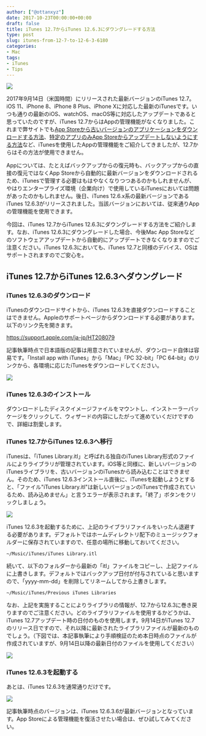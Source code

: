 ```yaml
---
author: ["@ottanxyz"]
date: 2017-10-23T00:00:00+00:00
draft: false
title: iTunes 12.7からiTunes 12.6.3にダウングレードする方法
type: post
slug: itunes-from-12-7-to-12-6-3-6180
categories:
- Mac
tags:
- iTunes
- Tips
---
```


![](/uploads/2017/10/171023-59ed8c0c0d1d8.jpg)

2017年9月14日（米国時間）にリリースされた最新バージョンのiTunes 12.7。iOS 11、iPhone 8、iPhone 8 Plus、iPhone Xに対応した最新のiTunesです。いつも通りの最新のiOS、watchOS、macOS等に対応したアップデートであると思っていたのですが、iTunes 12.7からはAppの管理機能がなくなりました。これまで弊サイトでも[App Storeから古いバージョンのアプリケーションをダウンロードする方法](/posts/2016/01/app-store-old-version-apps-6824/)、[特定のアプリのみApp Storeからアップデートしないようにする方法](/posts/2017/07/app-store-update-disable-6084/)など、iTunesを使用したAppの管理機能をご紹介してきましたが、12.7からはその方法が使用できません。

Appについては、たとえばバックアップからの復元時も、バックアップからの直接の復元ではなくApp Storeから自動的に最新バージョンをダウンロードされるため、iTunesで管理する必要はもはやなくなりつつあるのかもしれませんが、やはりエンタープライズ環境（企業向け）で使用しているiTunesにおいては問題があったのかもしれません。後日、iTunes 12.6.x系の最新バージョンであるiTunes 12.6.3がリリースされました。当該バージョンにおいては、従来通りAppの管理機能を使用できます。

今回は、iTunes 12.7からiTunes 12.6.3にダウングレードする方法をご紹介します。なお、iTunes 12.6.3にダウングレードした場合、今後Mac App Storeなどのソフトウェアアップデートから自動的にアップデートできなくなりますのでご注意ください。iTunes 12.6.3においても、iTunes 12.7と同様のデバイス、OSはサポートされますのでご安心を。

## iTunes 12.7からiTunes 12.6.3へダウングレード

### iTunes 12.6.3のダウンロード

iTunesのダウンロードサイトから、iTunes 12.6.3を直接ダウンロードすることはできません。Appleのサポートページからダウンロードする必要があります。以下のリンク先を開きます。

<https://support.apple.com/ja-jp/HT208079>

記事執筆時点で日本語版の記事は用意されていませんが、ダウンロード自体は容易です。「Install app with iTunes」から「Mac」「PC 32-bit」「PC 64-bit」のリンクから、各環境に応じたiTunesをダウンロードしてください。

![](/uploads/2017/10/171023-59ed8e49edda7.png)

### iTunes 12.6.3のインストール

ダウンロードしたディスクイメージファイルをマウントし、インストーラーパッケージをクリックして、ウィザードの内容にしたがって進めていくだけですので、詳細は割愛します。

### iTunes 12.7からiTunes 12.6.3へ移行

iTunesは、「iTunes Library.itl」と呼ばれる独自のiTunes Library形式のファイルによりライブラリが管理されています。iOS等と同様に、新しいバージョンのiTunesライブラリを、古いバージョンのiTunesから読み込むことはできません。そのため、iTunes 12.6.3インストール直後に、iTunesを起動しようとすると、「ファイル"iTunes Library.itl"は新しいバージョンのiTunesで作成されているため、読み込めません」と言うエラーが表示されます。「終了」ボタンをクリックしましょう。

![](/uploads/2017/10/171023-59ed8fbcba35d.png)

iTunes 12.6.3を起動するために、上記のライブラリファイルをいったん退避する必要があります。デフォルトではホームディレクトリ配下のミュージックフォルダーに保存されていますので、任意の場所に移動しておいてください。

    ~/Music/iTunes/iTunes Library.itl

続いて、以下のフォルダーから最新の「itl」ファイルをコピーし、上記ファイルに上書きします。デフォルトではバックアップ日付が付与されていると思いますので、「yyyy-mm-dd」を削除してリネームしてから上書きします。

    ~/Music/iTunes/Previous iTunes Libraries

なお、上記を実施することによりライブラリの情報が、12.7から12.6.3に巻き戻りますのでご注意ください。どのライブラリファイルを使用するかどうかは、iTunes 12.7アップデート時の日付のものを使用します。9月14日がiTunes 12.7のリリース日ですので、それ以降に最新されたライブラリファイルが最新のものでしょう。（下図では、本記事執筆により手順検証のため本日時点のファイルが作成されていますが、9月14日以降の最新日付のファイルを使用してください）

![](/uploads/2017/10/171023-59ed910b44988.png)

### iTunes 12.6.3を起動する

あとは、iTunes 12.6.3を通常通りだけです。

![](/uploads/2017/10/171023-59ed91f25dba4.png)

記事執筆時点のバージョンは、iTunes 12.6.3.6が最新バージョンとなっています。App Storeによる管理機能を復活させたい場合は、ぜひ試してみてください。
